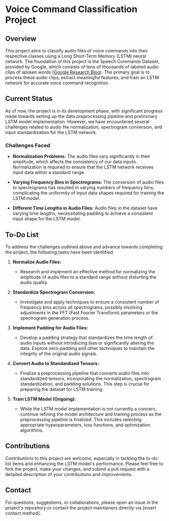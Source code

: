 # Voice Command Classification Project

## Overview

This project aims to classify audio files of voice commands into their respective classes using a Long Short-Term Memory (LSTM) neural network. The foundation of this project is the Speech Commands Dataset, provided by Google, which consists of tens of thousands of labeled audio clips of spoken words ([Google Research Blog](https://blog.research.google/2017/08/launching-speech-commands-dataset.html)). The primary goal is to process these audio clips, extract meaningful features, and train an LSTM network for accurate voice command recognition.

## Current Status

As of now, the project is in its development phase, with significant progress made towards setting up the data preprocessing pipeline and preliminary LSTM model implementation. However, we have encountered several challenges related to audio file normalization, spectrogram conversion, and input standardization for the LSTM network.

### Challenges Faced

- **Normalization Problems:** The audio files vary significantly in their amplitude, which affects the consistency of our data inputs. Normalization is required to ensure that the LSTM network receives input data within a standard range.
  
- **Varying Frequency Bins in Spectrograms:** The conversion of audio files to spectrograms has resulted in varying numbers of frequency bins, complicating the uniformity of input data shapes required for training the LSTM model.
  
- **Different Time Lengths in Audio Files:** Audio files in the dataset have varying time lengths, necessitating padding to achieve a consistent input shape for the LSTM model.

## To-Do List

To address the challenges outlined above and advance towards completing the project, the following tasks have been identified:

1. **Normalize Audio Files:**
   - Research and implement an effective method for normalizing the amplitude of audio files to a standard range without distorting the audio quality.
   
2. **Standardize Spectrogram Conversion:**
   - Investigate and apply techniques to ensure a consistent number of frequency bins across all spectrograms, possibly involving adjustments in the FFT (Fast Fourier Transform) parameters or the spectrogram generation process.
   
3. **Implement Padding for Audio Files:**
   - Develop a padding strategy that standardizes the time length of audio inputs without introducing bias or significantly altering the data. Explore zero-padding and other techniques to maintain the integrity of the original audio signals.
   
4. **Convert Audio to Standardized Tensors:**
   - Finalize a preprocessing pipeline that converts audio files into standardized tensors, incorporating the normalization, spectrogram standardization, and padding solutions. This step is crucial for preparing the dataset for LSTM training.
   
5. **Train LSTM Model (Ongoing):**
   - While the LSTM model implementation is not currently a concern, continue refining the model architecture and training process as the preprocessing pipeline is finalized. This includes selecting appropriate hyperparameters, loss functions, and optimization algorithms.

## Contributions

Contributions to this project are welcome, especially in tackling the to-do list items and enhancing the LSTM model's performance. Please feel free to fork the project, make your changes, and submit a pull request with a detailed description of your contributions and improvements.

## Contact

For questions, suggestions, or collaborations, please open an issue in the project's repository or contact the project maintainers directly via [insert contact method].
